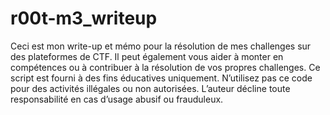 # r00t-m3_writeup
Ceci est mon write-up et mémo pour la résolution de mes challenges sur des plateformes de CTF.
Il peut également vous aider à monter en compétences ou à contribuer à la résolution de vos propres challenges.
Ce script est fourni à des fins éducatives uniquement.
N’utilisez pas ce code pour des activités illégales ou non autorisées.
L’auteur décline toute responsabilité en cas d’usage abusif ou frauduleux.
